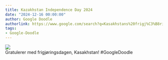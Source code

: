 ```yaml
---
title: Kazakhstan Independence Day 2024
date: "2024-12-16 00:00:00"
author: Google Doodle
authorlink: https://www.google.com/search?q=Kasakhstans%20frigj%C3%B8ringsdag
tags:
- Google-Doodle
---
```

<img src="https://www.google.com/logos/doodles/2024/kazakhstan-independence-day-2024-6753651837110346-law.gif" referrerpolicy="no-referrer"><br>Gratulerer med frigjøringsdagen, Kasakhstan! #GoogleDoodle